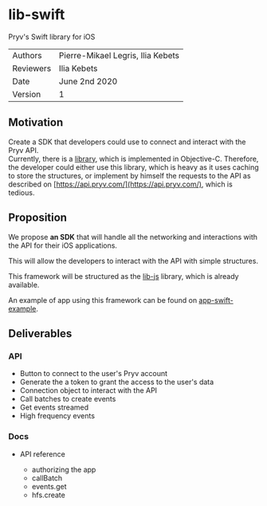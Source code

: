 # lib-swift
Pryv's Swift library for iOS


|         |                       |
| ------- | --------------------- |
| Authors | Pierre-Mikael Legris, Ilia Kebets |
| Reviewers | Ilia Kebets |
| Date    | June 2nd 2020 |
| Version | 1                  |

## Motivation

Create a SDK that developers could use to connect and interact with the Pryv API.  
Currently, there is a [library](https://github.com/pryv/lib-cocoa), which is implemented in Objective-C. Therefore, the developer could either use this library, which is heavy as it uses caching to store the structures, or implement by himself the requests to the API as described on [https://api.pryv.com/](https://api.pryv.com/), which is tedious. 

## Proposition

We propose **an SDK** that will handle all the networking and interactions with the API for their iOS applications.  
  
This will allow the developers to interact with the API with simple structures.   
  
This framework will be structured as the [lib-js](https://github.com/pryv/lib-js) library, which is already available.  
  
An example of app using this framework can be found on [app-swift-example](https://github.com/pryv/app-swift-example).
  
## Deliverables

### API

- Button to connect to the user's Pryv account
- Generate the a token to grant the access to the user's data
- Connection object to interact with the API
- Call batches to create events 
- Get events streamed 
- High frequency events

### Docs

- API reference

  - authorizing the app 
  - callBatch
  - events.get
  - hfs.create
